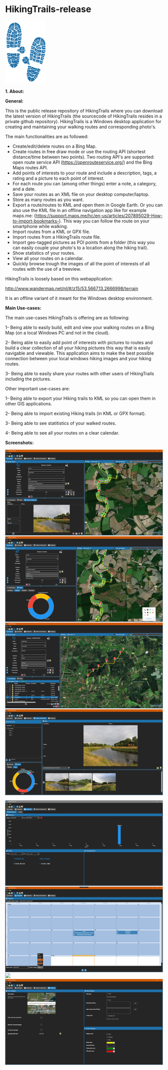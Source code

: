 # HikingTrails-release

<img src="/hticon.png" width="130" height="200">

**1. About:**

**General:**

This is the public release repository of HikingTrails where you can download the latest version of HikingTrails (the sourcecode of HikingTrails resides in a private github repository). HikingTrails is a Windows desktop application for creating and maintaining your walking routes and corresponding photo's.

The main functionalities are as followed:

- Create/edit/delete routes on a Bing Map.
- Create routes in free draw mode or use the routing API (shortest distance/time between two points). Two routing API's are supported: 
open route service API (https://openrouteservice.org/) and the Bing Maps routes API.
- Add points of interests to your route and include a description, tags, a rating and a picture to each point of interest.
- For each route you can (among other things) enter a note, a category, and a date.
- Save your routes as an XML file on your desktop computer/laptop.
- Store as many routes as you want. 
- Export a route/routes to KML and open them in Google Earth. Or you can also use the KML file in an offline navigation app like for example maps.me: (https://support.maps.me/hc/en-us/articles/207895029-How-to-import-bookmarks-). This way you can follow the route on your smartphone while walking.
- Import routes from a KML or GPX file. 
- Import routes from a HikingTrails route file. 
- Import geo-tagged pictures as POI points from a folder (this way you can easily couple your photo's to a location along the hiking trail). 
- Show statistics of your routes.
- View all your routes on a calendar.
- Quickly browse trough the images of all the point of interests of all routes with the use of a treeview.

HikingTrails is loosely based on this webapplication:

http://www.wandermap.net/nl/#/z15/53.5667,13.2666998/terrain

It is an offline variant of it meant for the Windows desktop environment.

**Main Use-cases:**

The main use-cases HikingTrails is offering are as following:

1- Being able to easily build, edit and view your walking routes on a Bing Map (on a local Windows PC and not in the cloud).

2- Being able to easily add point of interests with pictures to routes and build a clear collection of all your hiking pictures this way that is easily navigable and viewable.
This application aims to make the best possible connection between your local windows hiking images and your hiking routes.

3- Being able to easily share your routes with other users of HikingTrails including the pictures. 

Other important use-cases are:

1- Being able to export your Hiking trails to KML so you can open them in other GIS applications. 

2- Being able to import existing Hiking trails (in KML or GPX format).

3- Being able to see statitistics of your walked routes.

4- Being able to see all your routes on a clear calendar.

**Screenshots:**

![](/screenshot1.png)
![](/screenshot0.png)
![](/screenshot2.png)
![](/screenshot4.png)

![](/screenshot3.png)
![](/screenshot5.png)
![](/screenshot6.png)
![](/Screenshot10.png)


